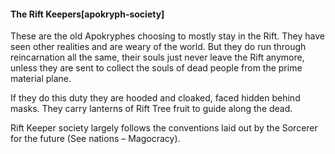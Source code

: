 #### The Rift Keepers[apokryph-society]

These are the old Apokryphes choosing to mostly stay in the Rift. They have seen other realities and are weary of the world. But they do run through reincarnation all the same, their souls just never leave the Rift anymore, unless they are sent to collect the souls of dead people from the prime material plane.

If they do this duty they are hooded and cloaked, faced hidden behind masks. They carry lanterns of Rift Tree fruit to guide along the dead. 

Rift Keeper society largely follows the conventions laid out by the Sorcerer for the future (See nations – Magocracy).

